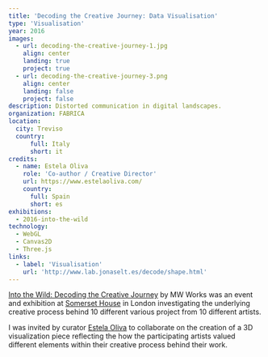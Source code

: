 ```yaml
---
title: 'Decoding the Creative Journey: Data Visualisation'
type: 'Visualisation'
year: 2016
images:
  - url: decoding-the-creative-journey-1.jpg
    align: center
    landing: true
    project: true
  - url: decoding-the-creative-journey-3.png
    align: center
    landing: false
    project: false
description: Distorted communication in digital landscapes.
organization: FABRICA
location:
  city: Treviso
  country:
      full: Italy
      short: it
credits:
  - name: Estela Oliva
    role: 'Co-author / Creative Director'
    url: https://www.estelaoliva.com/
    country:
      full: Spain
      short: es
exhibitions:
  - 2016-into-the-wild
technology:
  - WebGL
  - Canvas2D
  - Three.js
links:
  - label: 'Visualisation'
    url: 'http://www.lab.jonaselt.es/decode/shape.html'
---
```


[Into the Wild: Decoding the Creative Journey](http://mv.works/about/into-the-wild/) by MW Works was an event and exhibition at [Somerset House](https://www.somersethouse.org.uk/) in London investigating the underlying creative process behind 10 different various project from 10 different artists.

I was invited by curator [Estela Oliva](https://www.estelaoliva.com/) to collaborate on the creation of a 3D visualization piece reflecting the how the participating artists valued different elements within their creative process behind their work.
